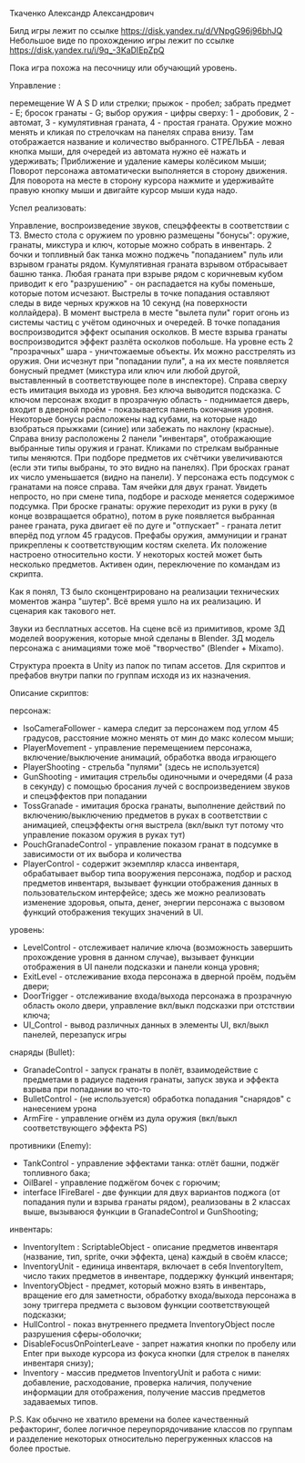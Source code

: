 Ткаченко Александр Александрович

Билд игры лежит по ссылке https://disk.yandex.ru/d/VNpgG96j96bhJQ Небольшое виде по прохождению игры лежит по ссылке https://disk.yandex.ru/i/9q_-3KaDIEpZpQ

Пока игра похожа на песочницу или обучающий уровень.

Управление :

перемещение W A S D или стрелки; 
прыжок - пробел; 
забрать предмет - E; 
бросок гранаты - G; 
выбор оружия - цифры сверху:
1 - дробовик, 2 - автомат,
3 - кумулятивная граната, 4 - простая граната.
Оружие можно менять и кликая по стрелочкам на панелях справа внизу. Там отображается название и количество выбранного.
СТРЕЛЬБА - левая кнопка мыши, для очередей из автомата нужно её нажать и удерживать; 
Приближение и удаление камеры колёсиком мыши; 
Поворот персонажа автоматически выполняется в сторону движения. Для поворота на месте в сторону курсора нажмите и удерживайте правую кнопку мыши и двигайте курсор мыши куда надо.


Успел реализовать:

Управление, воспроизведение звуков, спецэффеекты в соответствии с ТЗ. Вместо стола с оружием по уровню размещены "бонусы": оружие, гранаты, микстура и ключ, которые можно собрать в инвентарь. 2 бочки и топливный бак танка можно поджечь "попаданием" пуль или взрывом гранаты рядом. Кумулятивная граната взрывом отбрасывает башню танка. Любая граната при взрыве рядом с коричневым кубом приводит к его "разрушению" - он распадается на кубы поменьше, которые потом исчезают. Выстрелы в точке попадания оставляют следы в виде черных кружков на 10 секунд (на поверхности коллайдера). В момент выстрела в месте "вылета пули" горит огонь из системы частиц с учётом одиночных и очередей. В точке попадания воспроизводится эффект осыпания осколков. В месте взрыва гранаты воспроизводится эффект разлёта осколков побольше. На уровне есть 2 "прозрачных" шара - уничтожаемые объекты. Их можно расстрелять из оружия. Они исчезнут при "попадании пули", а на их месте появляется бонусный предмет (микстура или ключ или любой другой, выставленный в соответствующее поле в инспекторе). Справа сверху есть имитация выхода из уровня. Без ключа выводится подсказка. С ключом персонаж входит в прозрачную область - поднимается дверь, входит в дверной проём - показывается панель окончания уровня. Некоторые бонусы расположены над кубами, на которые надо взобраться прыжками (синие) или забежать по наклону (красные). Справа внизу расположены 2 панели "инвентаря", отображающие выбранные типы оружия и гранат. Кликами по стрелкам выбранные типы меняются. При подборе предметов их счётчики увеличиваются (если эти типы выбраны, то это видно на панелях). При бросках гранат их число уменьшается (видно на панели). У персонажа есть подсумок с гранатами на поясе справа. Там ячейки для двух гранат. Увидеть непросто, но при смене типа, подборе и расходе меняется содержимое подсумка. При броске гранаты: оружие переходит из руки в руку (в конце возвращается обратно), потом в руке появляется выбранная ранее граната, рука двигает её по дуге и "отпускает" - граната летит вперёд под углом 45 градусов. Префабы оружия, аммуниции и гранат прикреплены к соответствующим костям скелета. Их положение настроено относительно кости. У некоторых костей может быть несколько предметов. Активен один, переключение по командам из скрипта. 

Как я понял, ТЗ было сконцентрировано на реализации технических моментов жанра "шутер". Всё время ушло на их реализацию. И сценария как такового нет.

Звуки из бесплатных ассетов. На сцене всё из примитивов, кроме 3Д моделей вооружения, которые мной сделаны в Blender. ЗД модель персонажа с анимациями тоже моё "творчество" (Blender + Mixamo).

Структура проекта в Unity из папок по типам ассетов. Для скриптов и префабов внутри папки по группам исходя из их назначения.

Описание скриптов:

персонаж:
-  IsoCameraFollower - камера следит за персонажем под углом 45 градусов, расстояние можно менять от мин до макс колесом мыши;
-  PlayerMovement - управление перемещением персонажа, включение/выключение анимаций, обработка ввода играющего
-  PlayerShooting - стрельба "пулями" (здесь не используется)
-  GunShooting - имитация стрельбы одиночными и очередями (4 раза в секунду) с помощью бросания лучей с воспроизведением звуков и спецэффектов при попадании
-  TossGranade - имитация броска гранаты, выполнение действий по включению/выключению предметов в руках в соответствии с анимацией, спецэффекты огня выстрела (вкл/выкл тут потому что управление показом оружия в руках тут)
-  PouchGranadeControl - управление показом гранат в подсумке в зависимости от их выбора и количества
-  PlayerControl - содержит экземпляр класса инвентаря, обрабатывает выбор типа вооружения персонажа, подбор и расход предметов инвентаря, вызывает функции отображения данных в пользовательском интерфейсе; здесь же можно реализовать изменение здоровья, опыта, денег, энергии персонажа с вызовом функций отображения текущих значений в UI. 

уровень:
-  LevelControl - отслеживает наличие ключа (возможность завершить прохождение уровня в данном случае), вызывает функции отображения в UI панели подсказки и панели конца уровня;
-  ExitLevel - отслеживание входа персонажа в дверной проём, подъём двери;
-  DoorTrigger - отслеживание входа/выхода персонажа в прозрачную область около двери, управление вкл/выкл подсказки при отстствии ключа;
-  UI_Control - вывод различных данных в элементы UI, вкл/выкл панелей, перезапуск игры

снаряды (Bullet):
-  GranadeControl - запуск гранаты в полёт, взаимодействие с предметами в радиусе падения гранаты, запуск звука и эффекта взрыва при попадании во что-то
-  BulletControl - (не используется) обработка попадания "снарядов" с нанесением урона
-  ArmFire - управление огнём из дула оружия (вкл/выкл соответствующего эффекта PS)

противники (Enemy):
-  TankControl - управление эффектами танка: отлёт башни, поджёг топливного бака;
-  OilBarel - управление поджёгом бочек с горючим;
-  interface IFireBarel - две функции для двух вариантов поджога (от попадания пули и взрыва гранаты рядом), реализованы в 2 классах выше, вызываюся функции в GranadeControl и GunShooting;

инвентарь:
-  InventoryItem : ScriptableObject - описание предметов инвентаря (название, тип, sprite, очки эффекта, цена) каждый в своём классе;
-  InventoryUnit - единица инвентаря, включает в себя InventoryItem, число таких предметов  в инвентаре, поддержку функций инвентаря;
-  InventoryObject - предмет, который можно взять в инвентарь, вращение его для заметности, обработку входа/выхода персонажа в зону триггера предмета с вызовом функции соответствующей подсказки;
-  HullControl - показ внутреннего предмета InventoryObject после разрушения сферы-оболочки;
-  DisableFocusOnPointerLeave - запрет нажатия кнопки по пробелу или Enter при выходе курсора из фокуса кнопки (для стрелок в панелях инвентаря снизу);
-  Inventory - массив предметов InventoryUnit и работа с ними: добавление, расходование, проверка наличия, получение информации для отображения, получение массив предметов задаваемых типов.

P.S. Как обычно не хватило времени на более качественный рефакторинг, более логичное переупорядочивание классов по группам и разделение некоторых относительно перегруженных классов на более простые.
